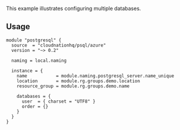 This example illustrates configuring multiple databases.

## Usage

```hcl
module "postgresql" {
  source  = "cloudnationhq/psql/azure"
  version = "~> 0.2"

  naming = local.naming

  instance = {
    name           = module.naming.postgresql_server.name_unique
    location       = module.rg.groups.demo.location
    resource_group = module.rg.groups.demo.name

    databases = {
      user  = { charset = "UTF8" }
      order = {}
    }
  }
}
```
